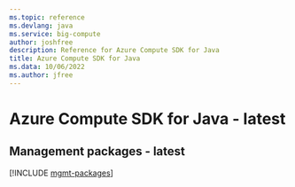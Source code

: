 ```yaml
---
ms.topic: reference
ms.devlang: java
ms.service: big-compute
author: joshfree
description: Reference for Azure Compute SDK for Java
title: Azure Compute SDK for Java
ms.data: 10/06/2022
ms.author: jfree
---
```

# Azure Compute SDK for Java - latest

## Management packages - latest
[!INCLUDE [mgmt-packages](compute-mgmt-index.md)]